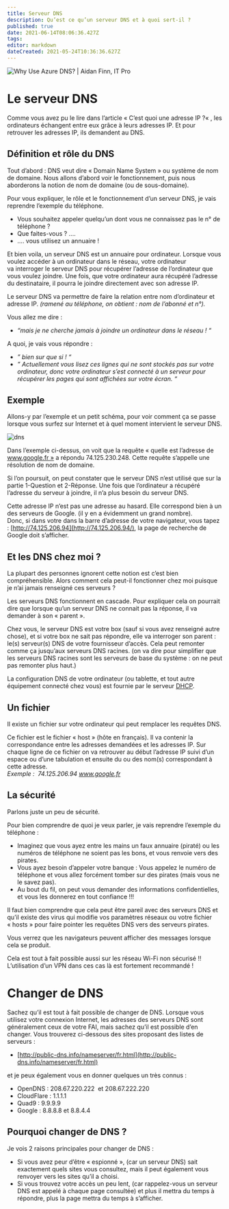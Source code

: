 ```yaml
---
title: Serveur DNS
description: Qu’est ce qu’un serveur DNS et à quoi sert-il ?
published: true
date: 2021-06-14T08:06:36.427Z
tags: 
editor: markdown
dateCreated: 2021-05-24T10:36:36.627Z
---
```


![Why Use Azure DNS? | Aidan Finn, IT Pro](https://aidanfinn.com/wp-content/uploads/2017/12/Azure-DNS-1024x1024.png)

# Le serveur DNS

Comme vous avez pu le lire dans l’article « C’est quoi une adresse IP ?« , les ordinateurs échangent entre eux grâce à leurs adresses IP. Et pour retrouver les adresses IP, ils demandent au DNS.

## Définition et rôle du DNS

Tout d’abord : DNS veut dire « Domain Name System » ou système de nom de domaine. Nous allons d’abord voir le fonctionnement, puis nous aborderons la notion de nom de domaine (ou de sous-domaine).

Pour vous expliquer, le rôle et le fonctionnement d’un serveur DNS, je vais reprendre l’exemple du téléphone.

-   Vous souhaitez appeler quelqu’un dont vous ne connaissez pas le n° de téléphone ?
-   Que faites-vous ? ….
-   …. vous utilisez un annuaire !

Et bien voila, un serveur DNS est un annuaire pour ordinateur. Lorsque vous voulez accéder à un ordinateur dans le réseau, votre ordinateur va interroger le serveur DNS pour récupérer l’adresse de l’ordinateur que vous voulez joindre. Une fois, que votre ordinateur aura récupéré l’adresse du destinataire, il pourra le joindre directement avec son adresse IP.

Le serveur DNS va permettre de faire la relation entre nom d’ordinateur et adresse IP. *(ramené au téléphone, on obtient : nom de l’abonné et n°).*

Vous allez me dire :

-    *“mais je ne cherche jamais à joindre un ordinateur dans le réseau ! “*

A quoi, je vais vous répondre :

-    *” bien sur que si ! “*
-    *” Actuellement vous lisez ces lignes qui ne sont stockés pas sur votre ordinateur, donc votre ordinateur s’est connecté à un serveur pour récupérer les pages qui sont affichées sur votre écran. “*

## Exemple

Allons-y par l’exemple et un petit schéma, pour voir comment ça se passe lorsque vous surfez sur Internet et à quel moment intervient le serveur DNS.

![dns](https://i0.wp.com/www.culture-informatique.net/WordPress3/wp-content/uploads/2012/10/Requ%C3%AAte-Dns.png?resize=574%2C501&ssl=1)

Dans l’exemple ci-dessus, on voit que la requête « quelle est l’adresse de www.google.fr » a répondu 74.125.230.248. Cette requête s’appelle une résolution de nom de domaine.

Si l’on poursuit, on peut constater que le serveur DNS n’est utilisé que sur la partie 1-Question et 2-Réponse. Une fois que l’ordinateur a récupéré l’adresse du serveur à joindre, il n’a plus besoin du serveur DNS.

Cette adresse IP n’est pas une adresse au hasard. Elle correspond bien à un des serveurs de Google. (il y en a évidemment un grand nombre).  
Donc, si dans votre dans la barre d’adresse de votre navigateur, vous tapez : [http://74.125.206.94](http://74.125.206.94/), la page de recherche de Google doit s’afficher.

## Et les DNS chez moi ?

La plupart des personnes ignorent cette notion est c’est bien compréhensible. Alors comment cela peut-il fonctionner chez moi puisque je n’ai jamais renseigné ces serveurs ?

Les serveurs DNS fonctionnent en cascade. Pour expliquer cela on pourrait dire que lorsque qu’un serveur DNS ne connait pas la réponse, il va demander à son « parent ».

Chez vous, le serveur DNS est votre box (sauf si vous avez renseigné autre chose), et si votre box ne sait pas répondre, elle va interroger son parent : le(s) serveur(s) DNS de votre fournisseur d’accès. Cela peut remonter comme ça jusqu’aux serveurs DNS racines. (on va dire pour simplifier que les serveurs DNS racines sont les serveurs de base du système : on ne peut pas remonter plus haut.)

La configuration DNS de votre ordinateur (ou tablette, et tout autre équipement connecté chez vous) est fournie par le serveur [DHCP](https://labo-tech.fr/base-de-connaissance/quest-ce-quun-serveur-dhcp-et-a-quoi-sert-il/).

## Un fichier

Il existe un fichier sur votre ordinateur qui peut remplacer les requêtes DNS.

Ce fichier est le fichier « host » (hôte en français). Il va contenir la correspondance entre les adresses demandées et les adresses IP. Sur chaque ligne de ce fichier on va retrouver au début l’adresse IP suivi d’un espace ou d’une tabulation et ensuite du ou des nom(s) correspondant à cette adresse.  
*Exemple :  74.125.206.94 www.google.fr*

## La sécurité

Parlons juste un peu de sécurité.

Pour bien comprendre de quoi je veux parler, je vais reprendre l’exemple du téléphone :

-   Imaginez que vous ayez entre les mains un faux annuaire (piraté) ou les numéros de téléphone ne soient pas les bons, et vous renvoie vers des pirates.
-   Vous ayez besoin d’appeler votre banque : Vous appelez le numéro de téléphone et vous allez forcément tomber sur des pirates (mais vous ne le savez pas).
-   Au bout du fil, on peut vous demander des informations confidentielles, et vous les donnerez en tout confiance !!!

Il faut bien comprendre que cela peut être pareil avec des serveurs DNS et qu’il existe des virus qui modifie vos paramètres réseaux ou votre fichier « hosts » pour faire pointer les requêtes DNS vers des serveurs pirates.

Vous verrez que les navigateurs peuvent afficher des messages lorsque cela se produit.

Cela est tout à fait possible aussi sur les réseau Wi-Fi non sécurisé !! L’utilisation d’un VPN dans ces cas là est fortement recommandé !

# Changer de DNS

Sachez qu’il est tout à fait possible de changer de DNS. Lorsque vous utilisez votre connexion Internet, les adresses des serveurs DNS sont généralement ceux de votre FAI, mais sachez qu’il est possible d’en changer. Vous trouverez ci-dessous des sites proposant des listes de serveurs :

-   [http://public-dns.info/nameserver/fr.html](http://public-dns.info/nameserver/fr.html)

et je peux également vous en donner quelques un très connus :

-   OpenDNS : 208.67.220.222  et 208.67.222.220
-   CloudFlare : 1.1.1.1
-   Quad9 : 9.9.9.9
-   Google : 8.8.8.8 et 8.8.4.4

## Pourquoi changer de DNS ?

Je vois 2 raisons principales pour changer de DNS :

-   Si vous avez peur d’être « espionné », (car un serveur DNS) sait exactement quels sites vous consultez, mais il peut également vous renvoyer vers les sites qu’il a choisi.
-   Si vous trouvez votre accès un peu lent, (car rappelez-vous un serveur DNS est appelé à chaque page consultée) et plus il mettra du temps à répondre, plus la page mettra du temps à s’afficher.